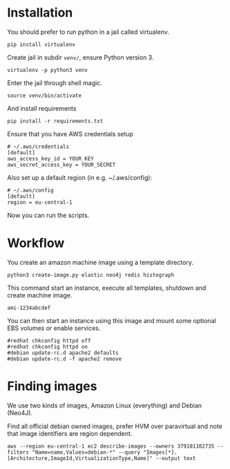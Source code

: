 # Installation

You should prefer to run python in a jail called virtualenv.

	pip install virtualenv

Create jail in subdir `venv/`, ensure Python version 3.

	virtualenv -p python3 venv

Enter the jail through shell magic.

	source venv/bin/activate

And install requirements

	pip install -r requirements.txt

Ensure that you have AWS credentials setup

	# ~/.aws/credentials
	[default]
	aws_access_key_id = YOUR_KEY
	aws_secret_access_key = YOUR_SECRET

Also set up a default region (in e.g. ~/.aws/config):

	# ~/.aws/config
	[default]
	region = eu-central-1

Now you can run the scripts.

# Workflow

You create an amazon machine image using a template directory.

    python3 create-image.py elastic neo4j redis histograph

This command start an instance, execute all templates, shutdown
and create machine image.

    ami-1234abcdef

You can then start an instance using this image and
mount some optional EBS volumes or enable services.

    #redhat chkconfig httpd off
    #redhat chkconfig httpd on
    #debian update-rc.d apache2 defaults
    #debian update-rc.d -f apache2 remove

# Finding images

We use two kinds of images, Amazon Linux (everything) and Debian (Neo4J).

Find all official debian owned images, prefer HVM over paravirtual and note
that image identifiers are region dependent.

	aws --region eu-central-1 ec2 describe-images --owners 379101102735 --filters "Name=name,Values=debian-*" --query "Images[*].[Architecture,ImageId,VirtualizationType,Name]" --output text
